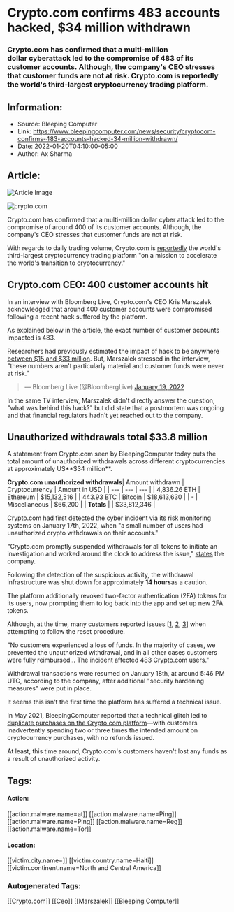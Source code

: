 # Crypto.com confirms 483 accounts hacked, $34 million withdrawn
### Crypto.com has confirmed that a multi-million dollar cyberattack led to the compromise of 483 of its customer accounts. Although, the company's CEO stresses that customer funds are not at risk. Crypto.com is reportedly the world's third-largest cryptocurrency trading platform.

## Information:
+ Source: Bleeping Computer
+ Link: https://www.bleepingcomputer.com/news/security/cryptocom-confirms-483-accounts-hacked-34-million-withdrawn/
+ Date: 2022-01-20T04:10:00-05:00
+ Author: Ax Sharma


## Article:
![Article Image](https://www.bleepstatic.com/content/hl-images/2022/01/20/crypto-com-bleeping.png)

![crypto.com](https://www.bleepstatic.com/content/hl-images/2022/01/20/crypto-com-bleeping.png)


Crypto.com has confirmed that a multi-million dollar cyber attack led to the compromise of around 400 of its customer accounts. Although, the company's CEO stresses that customer funds are not at risk.


With regards to daily trading volume, Crypto.com is [reportedly](https://archive.is/hsdqW) the world's third-largest cryptocurrency trading platform "on a mission to accelerate the world's transition to cryptocurrency."


Crypto.com CEO: 400 customer accounts hit
-----------------------------------------


In an interview with Bloomberg Live, Crypto.com's CEO Kris Marszalek acknowledged that around 400 customer accounts were compromised following a recent hack suffered by the platform.


As explained below in the article, the exact number of customer accounts impacted is 483.


Researchers had previously estimated the impact of hack to be anywhere [between $15 and $33 million](https://www.theblockcrypto.com/post/130793/on-chain-analyst-claims-crypto-com-hack-was-closer-to-33-million). But, Marszalek stressed in the interview, "these numbers aren't particularly material and customer funds were never at risk."



> — Bloomberg Live (@BloombergLive) [January 19, 2022](https://twitter.com/BloombergLive/status/1483841347824099330?ref_src=twsrc%5Etfw)


In the same TV interview, Marszalek didn't directly answer the question, "what was behind this hack?" but did state that a postmortem was ongoing and that financial regulators hadn't yet reached out to the company.


Unauthorized withdrawals total $33.8 million
--------------------------------------------


A statement from Crypto.com seen by BleepingComputer today puts the total amount of unauthorized withdrawals across different cryptocurrencies at approximately US**$34 million**.




**Crypto.com unauthorized withdrawals**| Amount withdrawn | Cryptocurrency | Amount in USD |
| --- | --- | --- |
| 4,836.26 ETH | Ethereum | $15,132,516 |
| 443.93 BTC | Bitcoin | $18,613,630 |
| - | Miscellaneous | $66,200 |
| **Totals** |  | $33,812,346 |

Crypto.com had first detected the cyber incident via its risk monitoring systems on January 17th, 2022, when "a small number of users had unauthorized crypto withdrawals on their accounts."


"Crypto.com promptly suspended withdrawals for all tokens to initiate an investigation and worked around the clock to address the issue," [states](http://blog.crypto.com/crypto-com-security-report-next-steps/) the company.


Following the detection of the suspicious activity, the withdrawal infrastructure was shut down for approximately **14 hours**as a caution.


The platform additionally revoked two-factor authentication (2FA) tokens for its users, now prompting them to log back into the app and set up new 2FA tokens.


Although, at the time, many customers reported issues [[1](https://twitter.com/MarkSebulsky/status/1483097308459769857), [2](https://twitter.com/Sparr0w_101/status/1483069373174665221), [3](https://twitter.com/DodongdocM/status/1483111656334843906)] when attempting to follow the reset procedure.


"No customers experienced a loss of funds. In the majority of cases, we prevented the unauthorized withdrawal, and in all other cases customers were fully reimbursed... The incident affected 483 Crypto.com users."


Withdrawal transactions were resumed on January 18th, at around 5:46 PM UTC, according to the company, after additional "security hardening measures" were put in place.


It seems this isn't the first time the platform has suffered a technical issue.


In May 2021, BleepingComputer reported that a technical glitch led to [duplicate purchases on the Crypto.com platform](https://www.bleepingcomputer.com/news/security/crypto-exchange-glitch-causes-duplicate-purchases-delayed-credits/)—with customers inadvertently spending two or three times the intended amount on cryptocurrency purchases, with no refunds issued.


At least, this time around, Crypto.com's customers haven't lost any funds as a result of unauthorized activity.





## Tags:

#### Action:
[[action.malware.name=at]] [[action.malware.name=Ping]] [[action.malware.name=Ping]] [[action.malware.name=Reg]] [[action.malware.name=Tor]]

#### Location:
[[victim.city.name=]] [[victim.country.name=Haiti]] [[victim.continent.name=North and Central America]]

### Autogenerated Tags:
[[Crypto.com]] [[Ceo]] [[Marszalek]] [[Bleeping Computer]]

